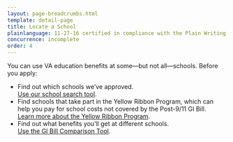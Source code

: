 ```yaml
---
layout: page-breadcrumbs.html
template: detail-page
title: Locate a School
plainlanguage: 11-27-16 certified in compliance with the Plain Writing Act
concurrence: incomplete
order: 4
---
```


<div class="va-introtext">

You can use VA education benefits at some—but not all—schools. Before you apply:

</div>

- Find out which schools we’ve approved. <br> [Use our school search tool]( https://inquiry.vba.va.gov/weamspub/buildSearchInstitutionCriteria.do;jsessionid=qtMbSxQFpzyL7GpnQrtnNGv6G9CGQQvb2YqM9Cvw3vB2pv2lXhfJ!-1531379871).
- Find schools that take part in the Yellow Ribbon Program, which can help you pay for school costs not covered by the Post-9/11 GI Bill. <br> [Learn more about the Yellow Ribbon Program](/education/gi-bill/yellow-ribbon/).
- Find out what benefits you’ll get at different schools. <br> [Use the GI Bill Comparison Tool](/gi-bill-comparison-tool/). 
